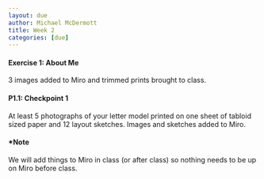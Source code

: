 ```yaml
---
layout: due
author: Michael McDermott
title: Week 2
categories: [due]
---
```

#### Exercise 1: About Me
3 images added to Miro and trimmed prints brought to class.

#### P1.1: Checkpoint 1
At least 5 photographs of your letter model printed on one sheet of tabloid sized paper and 12 layout sketches. Images and sketches added to Miro.

#### *Note
We will add things to Miro in class (or after class) so nothing needs to be up on Miro before class.

